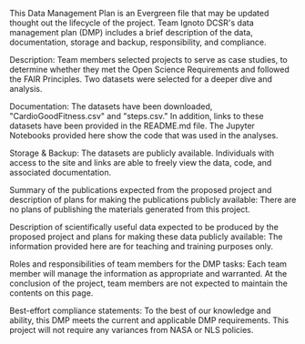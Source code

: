This Data Management Plan is an Evergreen file that may be updated thought out the lifecycle of the project. Team Ignoto DCSR's data management plan (DMP) includes a brief description of the data, documentation, storage and backup, responsibility, and compliance.

Description: Team members selected projects to serve as case studies, to determine whether they met the Open Science Requirements and followed the FAIR Principles. Two datasets were selected for a deeper dive and analysis.

Documentation: The datasets have been downloaded, "CardioGoodFitness.csv" and "steps.csv." In addition, links to these datasets have been provided in the README.md file. The Jupyter Notebooks provided here show the code that was used in the analyses.

Storage & Backup: The datasets are publicly available. Individuals with access to the site and links are able to freely view the data, code, and associated documentation.

Summary of the publications expected from the proposed project and description of plans for making the publications publicly available: There are no plans of publishing the materials generated from this project.

Description of scientifically useful data expected to be produced by the proposed project and plans for making these data publicly available: The information provided here are for teaching and training purposes only. 

Roles and responsibilities of team members for the DMP tasks: Each team member will manage the information as appropriate and warranted. At the conclusion of the project, team members are not expected to maintain the contents on this page.

Best-effort compliance statements: To the best of our knowledge and ability, this DMP meets the current and applicable DMP requirements. This project will not require any variances from NASA or NLS policies.
